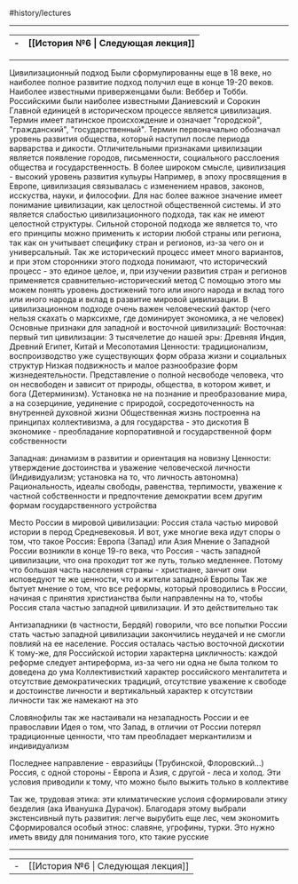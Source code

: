 #history/lectures 

---

| - | [[История №6 \| Следующая лекция]] | 
| ---------------------------------- | ---------------------------------- |

---

Цивилизационный подход
Были сформулированны еще в 18 веке, но наиболее полное развитие подход получил еще в конце 19-20 веков. Наиболее известными приверженцами были: Веббер и Тобби. Российскими были наиболее известными Даниевский и Сорокин
Главной единицей в историческом процессе является цивилизация. Термин имеет латинское происхождение и означает "городской", "гражданский", "государственный". Термин первоначально обозначал уровень развития общества, который наступил после периода варварства и дикости. Отличительными признаками цивилизации является появление городов, письменности, социального расслоения общества и государственность. В более широком смысле, цивилизация - высокий уровень развития кульуры
Например, в эпоху просвящения в Европе, цивилизация связывалась с изменением нравов, законов, исскуства, науки, и философии. Для нас более важное значение имеет понимание цивилизации, как целостной общественной системы. И это является слабостью цивилизационного подхода, так как не имеют целостной структуры. Сильной стороной подхода же является то, что его принципы можно применить к истории любой страны или региона, так как он учитывает специфику стран и регионов, из-за чего он и универсальный. Так же исторический процесс имеет много вариантов, и при этом сторонники этого подхода понимают, что исторический процесс - это единое целое, и, при изучении развития стран и регионов применяется сравнительно-исторический метод
С помощью этого мы можем понять уровень достижений того или иного народа и вклад того или иного народа и вклад в развитие мировой цивилизации. В цивилизационном подходе очень важен человеческий фактор (чего нельзя скахать о марксихме, где доминирует экономика, а не человек)
Основные признаки для западной и восточной цивилизаций:
	Восточная: первый тип цивилизации: 3 тысячелетие до нашей эры: Древняя Индия, Древний Египет, Китай и Месопотамия 
	Ценности: традиционализм, воспроизводство уже существующих форм образа жизни и социальных структур 
	Низкая подвижность и малое разнообразие форм жизнедеятельности. Представление о полной несвободе человека, что он несвободен и зависит от природы, общества, в котором живет, и бога (Детерминизм).
	Установка не на познание и преобразование мира, а на созерциние, уединение с природой, сосредоточенность на внутренней духовной жизни
	Общественная жизнь построенна на принципах коллективизма, а для государства - это дискотия
	В экономике - преобладание корпоративной и государственной форм собственности

Западная: динамизм в развитии и ориентация на новизну
	Ценности: утверждение достоинства и уважение человеческой личности (Индивидуализм; установка на то, что личность автономна)
	Рациональность, идеалы свободы, равенства, терпимости, уважение к частной собственности и предпочтение демократии всем другим формам государственного устройства
	
Место России в мировой цивилизации:
	Россия стала частью мировой истории в перод Средневековья. И вот, уже многие века идут споры о том, что такое Россия: Европа (Запад) или Азия
	Мнение о Западной России возникли в конце 19-го века, что Россия - часть западной цивилизации, что она проходит тот же путь, только медленнее. Потому что большая часть населения страны - христиане, занчит они исповедуют те же ценности, что и жители западной Европы
	Так же бытует мнение о том, что все реформы, который проводились в России, начиная с принятия христианства были направленны на то, чтобы Россия стала частью западной цивилизации. И это действительно так

Антизападники (в частности, Бердяй) говорили, что все попытки России стать частью западной цивилизации закончились неудачей и не смогли повлияй на ее население. Россия осталась частью восточной дискотии
	К тому-же, для Российской истории характерна цикличность: каждой реформе следует антиреформа, из-за чего ни одна не была толком то доведена до ума
	Коллективисткий характер российского менталитета и отсутствие демократических традиций, отсутствие уважение к свободе и достоинстве личности и вертикальный характер к отсутствии личности так же намекают на это
	
Словянофилы так же настаивали на незападность России и ее православии
	Идея о том, что Запад, в отличии от России потерял традиционные ценности, что там преобладает меркантилизм и индивидуализм
	
Последнее направление - евразийцы (Трубинской, Флоровский...)
	Россия, с одной стороны - Европа и Азия, с другой - леса и холод. Эти условия приводили к тому, что можно было выжить только в коллективе

Так же, трудовая этика: эти климатические услоия сформировали этику безделия (ака Иванушка Дурачок). Благодаря этому выбрали экстенсивный путь развития: легче вырубить еще лес, чем экономить
	Сформировался особый этнос: славяне, угрофины, турки. Это нужно иметь ввиду для понимания того, кто такие русские

---

|                                    |                                    |
|:---------------------------------- | ----------------------------------:|
| - | [[История №6 \| Следующая лекция]] |
